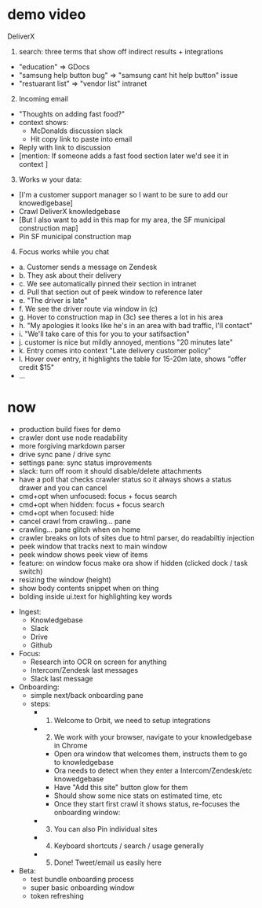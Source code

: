 # demo video

DeliverX

1. search: three terms that show off indirect results + integrations

* "education" => GDocs
* "samsung help button bug" => "samsung cant hit help button" issue
* "restuarant list" => "vendor list" intranet

2. Incoming email

* "Thoughts on adding fast food?"
* context shows:
  * McDonalds discussion slack
  * Hit copy link to paste into email
* Reply with link to discussion
* [mention: If someone adds a fast food section later we'd see it in context ]

3. Works w your data:

* [I'm a customer support manager so I want to be sure to add our knowedlgebase]
* Crawl DeliverX knowledgebase
* [But I also want to add in this map for my area, the SF municipal construction
  map]
* Pin SF municipal construction map

4. Focus works while you chat

* a. Customer sends a message on Zendesk
* b. They ask about their delivery
* c. We see automatically pinned their section in intranet
* d. Pull that section out of peek window to reference later
* e. "The driver is late"
* f. We see the driver route via window in (c)
* g. Hover to construction map in (3c) see theres a lot in his area
* h. "My apologies it looks like he's in an area with bad traffic, I'll contact"
* i. "We'll take care of this for you to your satifsaction"
* j. customer is nice but mildly annoyed, mentions "20 minutes late"
* k. Entry comes into context "Late delivery customer policy"
* l. Hover over entry, it highlights the table for 15-20m late, shows "offer
  credit $15"
* ...

# now

* production build fixes for demo
* crawler dont use node readability
* more forgiving markdown parser
* drive sync pane / drive sync
* settings pane: sync status improvements
* slack: turn off room it should disable/delete attachments
* have a poll that checks crawler status so it always shows a status drawer and
  you can cancel
* cmd+opt when unfocused: focus + focus search
* cmd+opt when hidden: focus + focus search
* cmd+opt when focused: hide
* cancel crawl from crawling... pane
* crawling... pane glitch when on home
* crawler breaks on lots of sites due to html parser, do readabiltiy injection
* peek window that tracks next to main window
* peek window shows peek view of items
* feature: on window focus make ora show if hidden (clicked dock / task switch)
* resizing the window (height)
* show body contents snippet when on thing
* bolding inside ui.text for highlighting key words

- Ingest:
  * Knowledgebase
  * Slack
  * Drive
  * Github
- Focus:
  * Research into OCR on screen for anything
  * Intercom/Zendesk last messages
  * Slack last message
- Onboarding:
  * simple next/back onboarding pane
  * steps:
    * 1. Welcome to Orbit, we need to setup integrations
    * 2. We work with your browser, navigate to your knowledgebase in Chrome
      * Open ora window that welcomes them, instructs them to go to
        knowledgebase
      * Ora needs to detect when they enter a Intercom/Zendesk/etc knowedgebase
      * Have "Add this site" button glow for them
      * Should show some nice stats on estimated time, etc
      * Once they start first crawl it shows status, re-focuses the onboarding
        window:
    * 3. You can also Pin individual sites
    * 4. Keyboard shortcuts / search / usage generally
    * 5. Done! Tweet/email us easily here
- Beta:
  * test bundle onboarding process
  * super basic onboarding window
  * token refreshing
